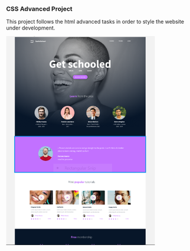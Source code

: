 ### CSS Advanced Project 

This project follows the html advanced tasks in order to style the website under development.

<img src="./img/Preview.PNG" width="80%" height="auto">
